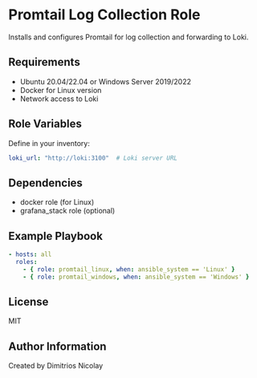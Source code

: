 # Promtail Log Collection Role

Installs and configures Promtail for log collection and forwarding to Loki.

## Requirements

- Ubuntu 20.04/22.04 or Windows Server 2019/2022
- Docker for Linux version
- Network access to Loki

## Role Variables

Define in your inventory:
```yaml
loki_url: "http://loki:3100"  # Loki server URL
```

## Dependencies

- docker role (for Linux)
- grafana_stack role (optional)

## Example Playbook

```yaml
- hosts: all
  roles:
    - { role: promtail_linux, when: ansible_system == 'Linux' }
    - { role: promtail_windows, when: ansible_system == 'Windows' }
```

## License

MIT

## Author Information

Created by Dimitrios Nicolay
